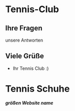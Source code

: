 
# Tennis-Club

## Ihre Fragen 
 unsere Antworten 

## Viele Grüße 
* Ihr Tennis Club :)
<h1>Tennis Schuhe</h1>
<i><b>größen<i><b>
<senter>Website name </senter>

